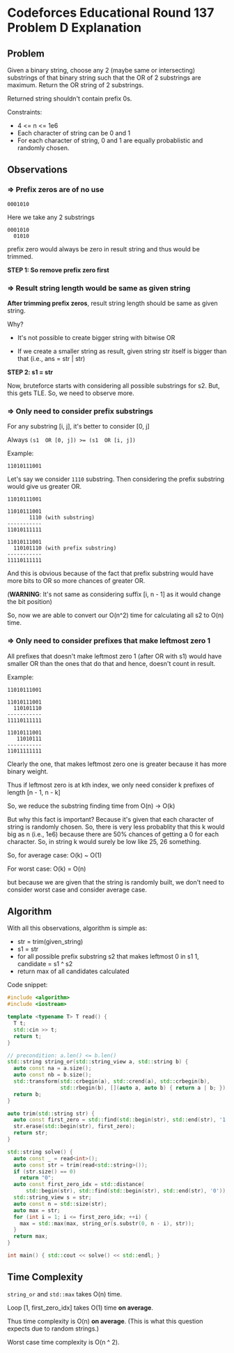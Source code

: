 # Codeforces Educational Round 137 Problem D Explanation

## Problem

Given a binary string, choose any 2 (maybe same or intersecting) substrings of
that binary string such that the OR of 2 substrings are maximum. Return the OR
string of 2 substrings.

Returned string shouldn't contain prefix 0s.

Constraints:
- 4 <= n <= 1e6
- Each character of string can be 0 and 1
- For each character of string, 0 and 1 are equally probablistic and randomly chosen.

## Observations

### => Prefix zeros are of no use

```
0001010
```

Here we take any 2 substrings

```
0001010
  01010
```

prefix zero would always be zero in result string and thus would be trimmed.

**STEP 1: So remove prefix zero first**

### => Result string length would be same as given string

**After trimming prefix zeros**, result string length should be same as
given string.

Why?

- It's not possible to create bigger string with bitwise OR

- If we create a smaller string as result, given string str itself is bigger than that \(i.e., ans = str \| str\)

**STEP 2: s1 = str**


Now, bruteforce starts with considering all possible substrings for s2.
But, this gets TLE.
So, we need to observe more.

### => Only need to consider prefix substrings

For any substring \[i, j\], it's better to consider \[0, j\]

Always `(s1  OR [0, j]) >= (s1  OR [i, j])`

Example:
```
11010111001
```
Let's say we consider `1110` substring.
Then considering the prefix substring would give us greater OR.
```
11010111001

11010111001
       1110 (with substring)
-----------
11010111111

11010111001
  110101110 (with prefix substring)
-----------
11110111111
```
And this is obvious because of the fact that prefix substring would have more
bits to OR so more chances of greater OR.

(**WARNING**: It's not same as considering suffix \[i, n - 1\] as it would change the bit position)

So, now we are able to convert our O(n^2) time for calculating all s2 to O(n) time.

### => Only need to consider prefixes that make leftmost zero 1

All prefixes that doesn't make leftmost zero 1 (after OR with s1) would
have smaller OR than the ones that do that and hence, doesn't count in
result.

Example:
```
11010111001

11010111001
  110101110
-----------
11110111111

11010111001
   11010111
-----------
11011111111
```
Clearly the one, that makes leftmost zero one is greater because it has more binary weight.

Thus if leftmost zero is at kth index, we only need consider k prefixes of length \[n - 1, n - k\]

So, we reduce the substring finding time from O(n) -> O(k)

But why this fact is important?
Because it's given that each character of string is randomly chosen. So, there is very less probablity
that this k would big as n (i.e., 1e6) because there are 50% chances of getting a 0 for each character.
So, in string k would surely be low like 25, 26 something.

So, for average case: O(k) ~ O(1)

For worst case: O(k) = O(n)

but because we are given that the string is randomly built, we don't need to consider worst case and consider
average case.

## Algorithm

With all this observations, algorithm is simple as:

- str = trim(given_string)
- s1 = str
- for all possible prefix substring s2 that makes leftmost 0 in s1 1, candidate = s1 ^ s2
- return max of all candidates calculated

Code snippet:
```cpp
#include <algorithm>
#include <iostream>

template <typename T> T read() {
  T t;
  std::cin >> t;
  return t;
}

// precondition: a.len() <= b.len()
std::string string_or(std::string_view a, std::string b) {
  auto const na = a.size();
  auto const nb = b.size();
  std::transform(std::crbegin(a), std::crend(a), std::crbegin(b),
                 std::rbegin(b), [](auto a, auto b) { return a | b; });
  return b;
}

auto trim(std::string str) {
  auto const first_zero = std::find(std::begin(str), std::end(str), '1');
  str.erase(std::begin(str), first_zero);
  return str;
}

std::string solve() {
  auto const _ = read<int>();
  auto const str = trim(read<std::string>());
  if (str.size() == 0)
    return "0";
  auto const first_zero_idx = std::distance(
      std::begin(str), std::find(std::begin(str), std::end(str), '0'));
  std::string_view s = str;
  auto const n = std::size(str);
  auto max = str;
  for (int i = 1; i <= first_zero_idx; ++i) {
    max = std::max(max, string_or(s.substr(0, n - i), str));
  }
  return max;
}

int main() { std::cout << solve() << std::endl; }
```

## Time Complexity

`string_or` and `std::max` takes O(n) time.

Loop \[1, first_zero_idx\] takes O(1) time **on average**.

Thus time complexity is O(n) **on average**.
(This is what this question expects due to random strings.)

Worst case time complexity is O(n ^ 2).
